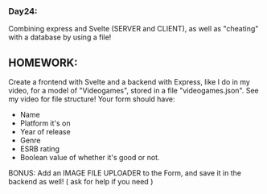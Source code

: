 ### Day24:
Combining express and Svelte (SERVER and CLIENT), as well as "cheating" with a database by using a file!

## HOMEWORK:
Create a frontend with Svelte and a backend with Express, like I do in my video, for a model of "Videogames", stored in a file "videogames.json". See my video for file structure!
Your form should have:
- Name
- Platform it's on
- Year of release
- Genre
- ESRB  rating
- Boolean value of whether it's good or not.

BONUS:
Add an IMAGE FILE UPLOADER to the Form, and save it in the backend as well! ( ask for help if you need )